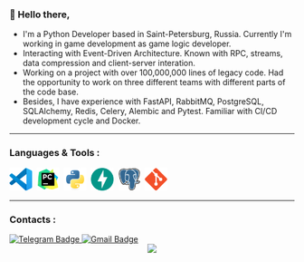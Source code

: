 ### 🔖 Hello there,
- I'm a Python Developer based in Saint-Petersburg, Russia. Currently I'm working in game development as game logic developer.
- Interacting with Event-Driven Architecture. Known with RPC, streams, data compression and client-server interation. 
- Working on a project with over 100,000,000 lines of legacy code. Had the opportunity to work on three different teams with different parts of the code base.
- Besides, I have experience with FastAPI, RabbitMQ, PostgreSQL, SQLAlchemy, Redis, Celery, Alembic and Pytest. Familiar with CI/CD development cycle and Docker.
---

### Languages & Tools :
<div>
  <img src="https://github.com/devicons/devicon/blob/master/icons/vscode/vscode-original.svg" title="VSCode" alt="VSCode" width="40" height="40"/>&nbsp;
  <img src="https://github.com/devicons/devicon/blob/master/icons/pycharm/pycharm-original.svg" title="pyCharm" alt="pyCharm" width="40" height="40"/>&nbsp;
  <img src="https://github.com/devicons/devicon/blob/master/icons/python/python-original.svg" title="Python" alt="Python" width="40" height="40"/>&nbsp;
  <img src="https://github.com/devicons/devicon/blob/master/icons/fastapi/fastapi-original.svg" title="FastAPI" alt="FastAPI" width="40" height="40"/>&nbsp;
  <img src="https://github.com/devicons/devicon/blob/master/icons/postgresql/postgresql-original.svg" title="Postgresql" alt="Postgresql" width="40" height="40"/>&nbsp;
  <img src="https://github.com/devicons/devicon/blob/master/icons/git/git-original.svg" title="Git" alt="Git" width="40" height="40"/>&nbsp;
</div>

---

### Contacts :
<div id="badges">
  <a href="https://t.me/ToshiroAi">
    <img src="https://img.shields.io/badge/telegram-blue?style=for-the-badge&logo=telegram&logoColor=white" alt="Telegram Badge"/>
  </a>
  <a href="mailto:sojen1970@gmail.com">
    <img src="https://img.shields.io/badge/Gmail-darkviolet?style=for-the-badge&logo=Gmail&logoColor=white" alt="Gmail Badge"/>
  </a>
</div>

<div id="header" align="center">
<img src="https://raw.githubusercontent.com/Gchism94/Gchism94/output/github-contribution-grid-snake-dark.svg" width="1000"/>
</div>
